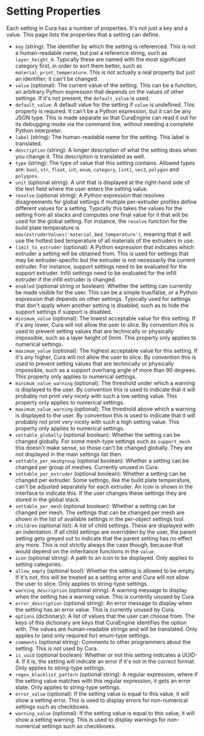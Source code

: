 Setting Properties
====
Each setting in Cura has a number of properties. It's not just a key and a value. This page lists the properties that a setting can define.

* `key` (string): The identifier by which the setting is referenced. This is not a human-readable name, but just a reference string, such as `layer_height_0`. Typically these are named with the most significant category first, in order to sort them better, such as `material_print_temperature`. This is not actually a real property but just an identifier; it can't be changed.
* `value` (optional): The current value of the setting. This can be a function, an arbitrary Python expression that depends on the values of other settings. If it's not present, the `default_value` is used.
* `default_value`: A default value for the setting if `value` is undefined. This property is required. It can't be a Python expression, but it can be any JSON type. This is made separate so that CuraEngine can read it out for its debugging mode via the command line, without needing a complete Python interpreter.
* `label` (string): The human-readable name for the setting. This label is translated.
* `description` (string): A longer description of what the setting does when you change it. This description is translated as well.
* `type` (string): The type of value that this setting contains. Allowed types are: `bool`, `str`, `float`, `int`, `enum`, `category`, `[int]`, `vec3`, `polygon` and `polygons`.
* `unit` (optional string): A unit that is displayed at the right-hand side of the text field where the user enters the setting value.
* `resolve` (optional string): A Python expression that resolves disagreements for global settings if multiple per-extruder profiles define different values for a setting. Typically this takes the values for the setting from all stacks and computes one final value for it that will be used for the global setting. For instance, the `resolve` function for the build plate temperature is `max(extruderValues('material_bed_temperature')`, meaning that it will use the hottest bed temperature of all materials of the extruders in use.
* `limit_to_extruder` (optional): A Python expression that indicates which extruder a setting will be obtained from. This is used for settings that may be extruder-specific but the extruder is not necessarily the current extruder. For instance, support settings need to be evaluated for the support extruder. Infill settings need to be evaluated for the infill extruder if the infill extruder is changed.
* `enabled` (optional string or boolean): Whether the setting can currently be made visible for the user. This can be a simple true/false, or a Python expression that depends on other settings. Typically used for settings that don't apply when another setting is disabled, such as to hide the support settings if support is disabled.
* `minimum_value` (optional): The lowest acceptable value for this setting. If it's any lower, Cura will not allow the user to slice. By convention this is used to prevent setting values that are technically or physically impossible, such as a layer height of 0mm. This property only applies to numerical settings.
* `maximum_value` (optional): The highest acceptable value for this setting. If it's any higher, Cura will not allow the user to slice. By convention this is used to prevent setting values that are technically or physically impossible, such as a support overhang angle of more than 90 degrees. This property only applies to numerical settings.
* `minimum_value_warning` (optional): The threshold under which a warning is displayed to the user. By convention this is used to indicate that it will probably not print very nicely with such a low setting value. This property only applies to numerical settings.
* `maximum_value_warning` (optional): The threshold above which a warning is displayed to the user. By convention this is used to indicate that it will probably not print very nicely with such a high setting value. This property only applies to numerical settings.
* `settable_globally` (optional boolean): Whether the setting can be changed globally. For some mesh-type settings such as `support_mesh` this doesn't make sense, so those can't be changed globally. They are not displayed in the main settings list then.
* `settable_per_meshgroup` (optional boolean): Whether a setting can be changed per group of meshes. Currently unused in Cura.
* `settable_per_extruder` (optional boolean): Whether a setting can be changed per extruder. Some settings, like the build plate temperature, can't be adjusted separately for each extruder. An icon is shown in the interface to indicate this. If the user changes these settings they are stored in the global stack.
* `settable_per_mesh` (optional boolean): Whether a setting can be changed per mesh. The settings that can be changed per mesh are shown in the list of available settings in the per-object settings tool.
* `children` (optional list): A list of child settings. These are displayed with an indentation. If all child settings are overridden by the user, the parent setting gets greyed out to indicate that the parent setting has no effect any more. This is not strictly always the case though, because that would depend on the inheritance functions in the `value`.
* `icon` (optional string): A path to an icon to be displayed. Only applies to setting categories.
* `allow_empty` (optional bool): Whether the setting is allowed to be empty. If it's not, this will be treated as a setting error and Cura will not allow the user to slice. Only applies to string-type settings.
* `warning_description` (optional string): A warning message to display when the setting has a warning value. This is currently unused by Cura.
* `error_description` (optional string): An error message to display when the setting has an error value. This is currently unused by Cura.
* `options` (dictionary): A list of values that the user can choose from. The keys of this dictionary are keys that CuraEngine identifies the option with. The values are human-readable strings and will be translated. Only applies to (and only required for) enum-type settings.
* `comments` (optional string): Comments to other programmers about the setting. This is not used by Cura.
* `is_uuid` (optional boolean): Whether or not this setting indicates a UUID-4. If it is, the setting will indicate an error if it's not in the correct format. Only applies to string-type settings.
* `regex_blacklist_pattern` (optional string): A regular expression, where if the setting value matches with this regular expression, it gets an error state. Only applies to string-type settings.
* `error_value` (optional): If the setting value is equal to this value, it will show a setting error. This is used to display errors for non-numerical settings such as checkboxes.
* `warning_value` (optional): If the setting value is equal to this value, it will show a setting warning. This is used to display warnings for non-numerical settings such as checkboxes.
